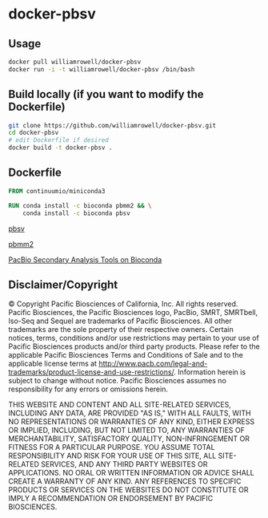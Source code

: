 # docker-pbsv

## Usage

```bash
docker pull williamrowell/docker-pbsv
docker run -i -t williamrowell/docker-pbsv /bin/bash
```

## Build locally (if you want to modify the Dockerfile)

```bash
git clone https://github.com/williamrowell/docker-pbsv.git
cd docker-pbsv
# edit Dockerfile if desired
docker build -t docker-pbsv .
```

## Dockerfile

```dockerfile
FROM continuumio/miniconda3

RUN conda install -c bioconda pbmm2 && \
    conda install -c bioconda pbsv
```

[pbsv](https://github.com/pacificbiosciences/pbsv/)

[pbmm2](https://github.com/PacificBiosciences/pbmm2/)

[PacBio Secondary Analysis Tools on Bioconda](https://github.com/PacificBiosciences/pbbioconda)

## Disclaimer/Copyright

© Copyright Pacific Biosciences of California, Inc. All rights reserved. Pacific Biosciences, the Pacific Biosciences logo, PacBio, SMRT, SMRTbell, Iso-Seq and Sequel are trademarks of Pacific Biosciences. All other trademarks are the sole property of their respective owners. Certain notices, terms, conditions and/or use restrictions may pertain to your use of Pacific Biosciences products and/or third party products. Please refer to the applicable Pacific Biosciences Terms and Conditions of Sale and to the applicable license terms at http://www.pacb.com/legal-and-trademarks/product-license-and-use-restrictions/. Information herein is subject to change without notice. Pacific Biosciences assumes no responsibility for any errors or omissions herein.

THIS WEBSITE AND CONTENT AND ALL SITE-RELATED SERVICES, INCLUDING ANY DATA, ARE PROVIDED "AS IS," WITH ALL FAULTS, WITH NO REPRESENTATIONS OR WARRANTIES OF ANY KIND, EITHER EXPRESS OR IMPLIED, INCLUDING, BUT NOT LIMITED TO, ANY WARRANTIES OF MERCHANTABILITY, SATISFACTORY QUALITY, NON-INFRINGEMENT OR FITNESS FOR A PARTICULAR PURPOSE. YOU ASSUME TOTAL RESPONSIBILITY AND RISK FOR YOUR USE OF THIS SITE, ALL SITE-RELATED SERVICES, AND ANY THIRD PARTY WEBSITES OR APPLICATIONS. NO ORAL OR WRITTEN INFORMATION OR ADVICE SHALL CREATE A WARRANTY OF ANY KIND. ANY REFERENCES TO SPECIFIC PRODUCTS OR SERVICES ON THE WEBSITES DO NOT CONSTITUTE OR IMPLY A RECOMMENDATION OR ENDORSEMENT BY PACIFIC BIOSCIENCES.
